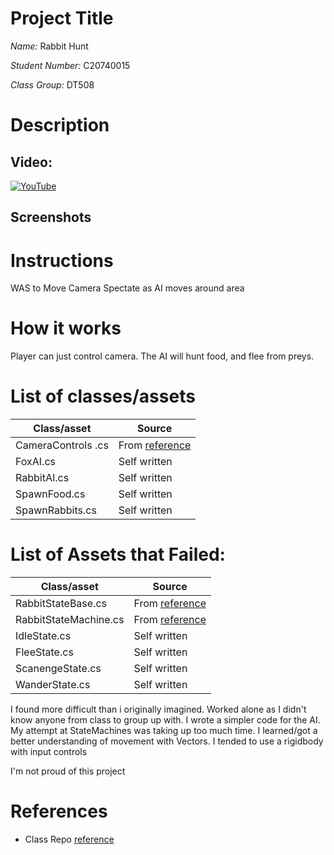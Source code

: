 # Project Title

*Name:* Rabbit Hunt

*Student Number:* C20740015

*Class Group:* DT508


# Description

## Video:

[![YouTube](https://cdn-icons-png.flaticon.com/512/499/499468.png)](https://www.youtube.com/watch?v=AhpCLST1lsY&ab_channel=SeanNugent)

## Screenshots

# Instructions
WAS to Move Camera
Spectate as AI moves around area
# How it works

Player can just control camera.
The AI will hunt food, and flee from preys.

# List of classes/assets

| Class/asset | Source |
|-----------|-----------|
| CameraControls .cs | From [reference](https://github.com/skooter500/GE2-2021-2022)|
| FoxAI.cs | Self written |
| RabbitAI.cs | Self written |
| SpawnFood.cs | Self written |
| SpawnRabbits.cs | Self written |

# List of Assets that Failed:

| Class/asset | Source |
|-----------|-----------|
| RabbitStateBase.cs | From [reference](https://github.com/skooter500/GE2-2021-2022)  |
| RabbitStateMachine.cs | From [reference](https://github.com/skooter500/GE2-2021-2022) |
| IdleState.cs | Self written |
| FleeState.cs | Self written |
| ScanengeState.cs | Self written |
| WanderState.cs | Self written |

I found more difficult than i originally imagined. Worked alone as I didn't know anyone from class to group up with.
I wrote a simpler code for the AI. My attempt at StateMachines was taking up too much time.
I learned/got a better understanding of movement with Vectors. I tended to use a rigidbody with input controls

I'm not proud of this project


# References
* Class Repo [reference](https://github.com/skooter500/GE2-2021-2022)
